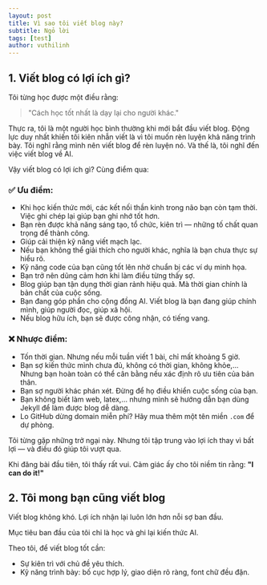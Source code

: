 ```yaml
---
layout: post
title: Vì sao tôi viết blog này?
subtitle: Ngỏ lời
tags: [test]
author: vuthilinh
---
```

## 1. Viết blog có lợi ích gì?

Tôi từng học được một điều rằng:

> "Cách học tốt nhất là dạy lại cho người khác."

Thực ra, tôi là một người học bình thường khi mới bắt đầu viết blog. Động lực duy nhất khiến tôi kiên nhẫn viết là vì tôi muốn rèn luyện khả năng trình bày. Tôi nghĩ rằng mình nên viết blog để rèn luyện nó. Và thế là, tôi nghĩ đến việc viết blog về AI.

Vậy viết blog có lợi ích gì? Cùng điểm qua:

### ✅ Ưu điểm:
- Khi học kiến thức mới, các kết nối thần kinh trong não bạn còn tạm thời. Việc ghi chép lại giúp bạn ghi nhớ tốt hơn.
- Bạn rèn được khả năng sáng tạo, tổ chức, kiên trì — những tố chất quan trọng để thành công.
- Giúp cải thiện kỹ năng viết mạch lạc.
- Nếu bạn không thể giải thích cho người khác, nghĩa là bạn chưa thực sự hiểu rõ.
- Kỹ năng code của bạn cũng tốt lên nhờ chuẩn bị các ví dụ minh họa.
- Bạn trở nên dũng cảm hơn khi làm điều từng thấy sợ.
- Blog giúp bạn tận dụng thời gian rảnh hiệu quả. Mà thời gian chính là bản chất của cuộc sống.
- Bạn đang góp phần cho cộng đồng AI. Viết blog là bạn đang giúp chính mình, giúp người đọc, giúp xã hội.
- Nếu blog hữu ích, bạn sẽ được công nhận, có tiếng vang.

### ❌ Nhược điểm:
- Tốn thời gian. Nhưng nếu mỗi tuần viết 1 bài, chỉ mất khoảng 5 giờ.
- Bạn sợ kiến thức mình chưa đủ, không có thời gian, không khỏe,... Nhưng bạn hoàn toàn có thể cân bằng nếu xác định rõ ưu tiên của bản thân.
- Bạn sợ người khác phán xét. Đừng để họ điều khiển cuộc sống của bạn.
- Bạn không biết làm web, latex,... nhưng mình sẽ hướng dẫn bạn dùng Jekyll để làm được blog dễ dàng.
- Lo GitHub dừng domain miễn phí? Hãy mua thêm một tên miền `.com` để dự phòng.

Tôi từng gặp những trở ngại này. Nhưng tôi tập trung vào lợi ích thay vì bất lợi — và điều đó giúp tôi vượt qua.

Khi đăng bài đầu tiên, tôi thấy rất vui. Cảm giác ấy cho tôi niềm tin rằng: **"I can do it!"**

## 2. Tôi mong bạn cũng viết blog

Viết blog không khó. Lợi ích nhận lại luôn lớn hơn nỗi sợ ban đầu.

Mục tiêu ban đầu của tôi chỉ là học và ghi lại kiến thức AI.

Theo tôi, để viết blog tốt cần:

- Sự kiên trì với chủ đề yêu thích.
- Kỹ năng trình bày: bố cục hợp lý, giao diện rõ ràng, font chữ đều đặn.
